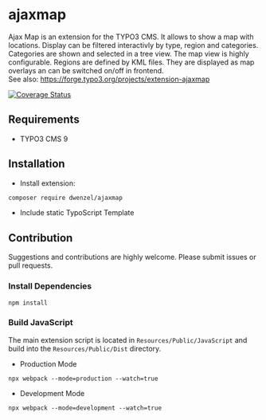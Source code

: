 ajaxmap
=======

Ajax Map is an extension for the TYPO3 CMS. It allows to show a map with locations. 
Display can be filtered interactivly by type, region and categories. 
Categories are shown and selected in a tree view. 
The map view is highly configurable. Regions are defined by KML files. They are displayed as map overlays an can be switched on/off in frontend.  
See also: <https://forge.typo3.org/projects/extension-ajaxmap>

[![Coverage Status](https://coveralls.io/repos/dwenzel/ajaxmap/badge.png)](https://coveralls.io/r/dwenzel/ajaxmap)

## Requirements

* TYPO3 CMS 9

## Installation

* Install extension:
```bash
composer require dwenzel/ajaxmap
``` 

* Include static TypoScript Template 


## Contribution

Suggestions and contributions are highly welcome.
Please submit issues or pull requests.

### Install Dependencies
```
npm install
```

### Build JavaScript

The main extension script is located in `Resources/Public/JavaScript` 
and build into the `Resources/Public/Dist` directory.

* Production Mode

```
npx webpack --mode=production --watch=true
```
* Development Mode

```
npx webpack --mode=development --watch=true
```

